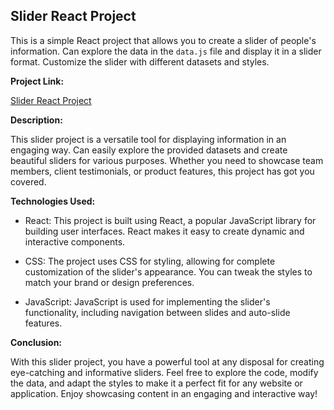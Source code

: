 ## Slider React Project

This is a simple React project that allows you to create a slider of people's information. Can explore the data in the `data.js` file and display it in a slider format. Customize the slider with different datasets and styles.

**Project Link:**

[Slider React Project](https://slider-react-ti5l.onrender.com)

**Description:**

This slider project is a versatile tool for displaying information in an engaging way. Can easily explore the provided datasets and create beautiful sliders for various purposes. Whether you need to showcase team members, client testimonials, or product features, this project has got you covered.

**Technologies Used:**

- React: This project is built using React, a popular JavaScript library for building user interfaces. React makes it easy to create dynamic and interactive components.

- CSS: The project uses CSS for styling, allowing for complete customization of the slider's appearance. You can tweak the styles to match your brand or design preferences.

- JavaScript: JavaScript is used for implementing the slider's functionality, including navigation between slides and auto-slide features.

**Conclusion:**

With this slider project, you have a powerful tool at any disposal for creating eye-catching and informative sliders. Feel free to explore the code, modify the data, and adapt the styles to make it a perfect fit for any website or application. Enjoy showcasing content in an engaging and interactive way!